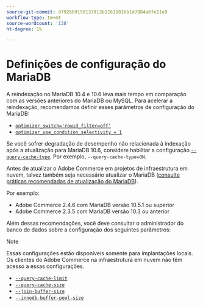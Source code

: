 ```yaml
---
source-git-commit: d7926b9150137813b1161581bb1d7884a6fe11e9
workflow-type: tm+mt
source-wordcount: '138'
ht-degree: 1%

---
```

# Definições de configuração do MariaDB

A reindexação no MariaDB 10.4 e 10.6 leva mais tempo em comparação com as versões anteriores do MariaDB ou MySQL. Para acelerar a reindexação, recomendamos definir esses parâmetros de configuração do MariaDB:

* [`optimizer_switch='rowid_filter=off'`](https://mariadb.com/kb/en/optimizer-switch/)
* [`optimizer_use_condition_selectivity = 1`](https://mariadb.com/products/skysql/docs/reference/es/system-variables/optimizer_use_condition_selectivity/)

Se você sofrer degradação de desempenho não relacionada à indexação após a atualização para MariaDB 10.6, considere habilitar a configuração [`--query-cache-type`](https://mariadb.com/kb/en/server-system-variables/#query_cache_type). Por exemplo, `--query-cache-type=ON`.

Antes de atualizar o Adobe Commerce em projetos de infraestrutura em nuvem, talvez também seja necessário atualizar o MariaDB ([consulte práticas recomendadas de atualização do MariaDB](../implementation-playbook/best-practices/maintenance/mariadb-upgrade.md)).

Por exemplo:

* Adobe Commerce 2.4.6 com MariaDB versão 10.5.1 ou superior
* Adobe Commerce 2.3.5 com MariaDB versão 10.3 ou anterior

Além dessas recomendações, você deve consultar o administrador do banco de dados sobre a configuração dos seguintes parâmetros:

>[!NOTE]
>
>Essas configurações estão disponíveis somente para implantações locais. Os clientes do Adobe Commerce na infraestrutura em nuvem não têm acesso a essas configurações.

* [`--query-cache-limit`](https://mariadb.com/kb/en/server-system-variables/#query_cache_limit)
* [`--query-cache-size`](https://mariadb.com/kb/en/server-system-variables/#query_cache_size)
* [`--join-buffer-size`](https://mariadb.com/kb/en/server-system-variables/#join_buffer_size)
* [`--innodb-buffer-pool-size`](https://mariadb.com/kb/en/innodb-buffer-pool/#innodb_buffer_pool_size)
